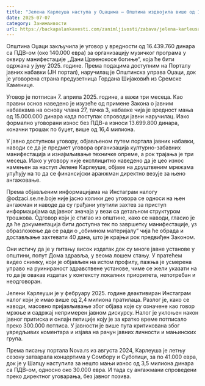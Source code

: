 ```yaml
---
title: "Јелена Карлеуша наступа у Оџацима – Општина издвојила више од 16 милиона динара"
date: 2025-07-07
category: Занимљивости
url: https://backapalankavesti.com/zanimljivosti/zabava/jelena-karleusa-nastupa-u-odzacima-opstina-izdvojila-vise-od-16-miliona-dinara/
---
```


Општина Оџаци закључила је уговор у вредности од 16.439.760 динара са ПДВ-ом (око 140.000 евра) за организацију музичког програма у оквиру манифестације „Дани Црвенокосе богиње“, која ће бити одржана у јуну 2025. године. Према подацима доступним на Порталу јавних набавки (ЈН портал), наручилац је Општинска управа Оџаци, док је уговорена страна предузетница Гордана Шијаковић из Сремске Каменице.

Уговор је потписан 7. априла 2025. године, а важи три месеца. Као правни основ наведено је изузеће од примене Закона о јавним набавкама на основу члана 27, тачка 3, набавке чија је вредност мања од 15.000.000 динара када поступак спроводи јавни наручилац. Иако формално уговорани износ без ПДВ-а износи 13.699.800 динара, коначни трошак по буџет, више од 16,4 милиона.

У јавно доступном уговору, објављеном путем портала јавних набавки, наводи се да је предмет уговора организација културно-забавних манифестација и изнајмљивање техничке опреме, а рок трајања је три месеца. Иако у уговору није експлицитно наведено да је цео износ намењен за наступ Јелене Карлеуше, објаве на друштвеним мрежама упућују на то да се финансијски аранжман директно везује за њено ангажовање.

Према објављеним информацијама на Инстаграм налогу @odzaci.se.ne.boje није јасно колики део уговора се односи на њен ангажман и наводе да су грађани упутили захтев за приступ информацијама од јавног значаја у вези са детаљном структуром трошкова. Одговор који је стигао из општине, како се наводи, гласио је да ће документација бити доступна тек по завршетку манифестације, уз образложење да се ради о „обимном материјалу“ чија ће обрада и достављање захтевати 40 дана, што је крајњи рок предвиђен Законом.

Они истичу да је у питању висок издатак док су многе јавне установе у општини, попут Дома здравља, у веома лошем стању. У пратећем видео снимку, који је објављен на истом профилу, пажња јe усмерена управо на руинираност здравствене установе, чиме се жели указати на то да је овакав издатак у контексту локалних приоритета, непотребан и неодговоран.

Јелени Карлеуши је у фебруару 2025. године деактивиран Инстаграм налог који је имао више од 2,4 милиона пратилаца. Разлог је, како се наводи, масовно пријављивање због објава које су означене као говор мржње и садржај непримерен јавном дискурсу. Налог је уклоњен након јавног притиска и онлајн петиције коју је за кратко време потписало преко 300.000 потписа. У јавности је више пута критикована због увредљивих коментара и изјава на рачун јавних личности и мањинских група.

Према писању портала Nova.rs из августа 2024, Карлеуша је летњу сезону затварала концертима у Сомбору и Суботици, за по 41.000 евра, док је у Шапцу наступила за нешто мањи износ од 3,5 милиона динара са ПДВ-ом, односно око 30.000 евра. И тада су ангажмани спроведени преко директног уговарања, без јавног позива.
